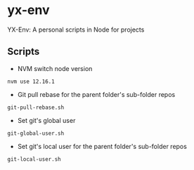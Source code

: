 # yx-env
YX-Env: A personal scripts in Node for projects

## Scripts
- NVM switch node version
```shell script
nvm use 12.16.1
```
- Git pull rebase for the parent folder's sub-folder repos
```shell script
git-pull-rebase.sh
```
- Set git's global user
```shell script
git-global-user.sh
```
- Set git's local user for the parent folder's sub-folder repos
```shell script
git-local-user.sh
```
